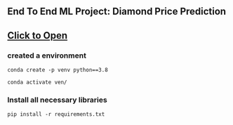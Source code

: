 ## End To End ML Project: Diamond Price Prediction

## [Click to Open](http://diamonpricepredictionproject-env.eba-amvmjmgc.us-east-1.elasticbeanstalk.com/predict)


### created a environment

```
conda create -p venv python==3.8

conda activate ven/
```
### Install all necessary libraries
```
pip install -r requirements.txt
```
